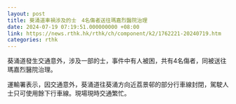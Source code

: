 ```yaml
---
layout: post
title: 葵涌道車禍涉及的士　4名傷者送往瑪嘉烈醫院治理
date: 2024-07-19 07:19:51.000000000 +08:00
link: https://news.rthk.hk/rthk/ch/component/k2/1762221-20240719.htm
categories: rthk
---
```


葵涌道發生交通意外，涉及一部的士，事件中有人被困，共有4名傷者，同被送往瑪嘉烈醫院治理。

運輸署表示，因交通意外，葵涌道往葵涌方向近荔景邨的部分行車線封閉，駕駛人士只可使用餘下行車線。現場現時交通繁忙。
